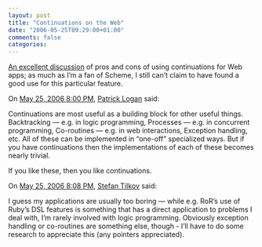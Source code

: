 ```yaml
---
layout: post
title: "Continuations on the Web"
date: "2006-05-25T09:29:00+01:00"
comments: false
categories: 
---
```


<p><a href="http://www.megginson.com/blogs/quoderat/archives/2006/05/20/continuations-contd/">An excellent discussion</a> of pros and cons of using continuations for Web apps; as much as I&#8217;m a fan of Scheme, I still can&#8217;t claim to have found a good use for this particular feature.</p>

<section class="comments">

<div class="comment" id="comment-903">
On <a href="#comment-903" title="Permalink to this comment">May 25, 2006  8:00 PM</a>, <a href="http://patricklogan.blogspot.com" title="http://patricklogan.blogspot.com" rel="nofollow">Patrick Logan</a>
said:
<p>Continuations are most useful as a building block for other useful things. Backtracking — e.g. in logic programming, Processes — e.g. in concurrent programming, Co-routines — e.g. in web interactions, Exception handling, etc. All of these can be implemented in “one-off” specialized ways. But if you have continuations then the implementations of each of these becomes nearly trivial.</p>

<p>If you like these, then you like continuations.</p>


<div class="comment" id="comment-904">
On <a href="#comment-904" title="Permalink to this comment">May 25, 2006  8:08 PM</a>, <a href="/en/staff/st/">Stefan Tilkov</a>
said:
<p>I guess my applications are usually too boring &#8212; while e.g. RoR&#8217;s use of Ruby&#8217;s DSL features is something that has a direct application to problems I deal with, I&#8217;m rarely involved with logic programming. Obviously exception handling or co-routines are something else, though - I&#8217;ll have to do some research to appreciate this (any pointers appreciated).</p>


</section>

